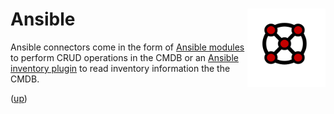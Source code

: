 # Ansible <img src="../../docs/pics/ox.png" width="125" height="125" align="right">

Ansible connectors come in the form of [Ansible modules](./modules/readme.md) to perform CRUD operations in the CMDB or an [Ansible inventory plugin](./inventory/readme.md) to read inventory information the the CMDB.

([up](../readme.md))

